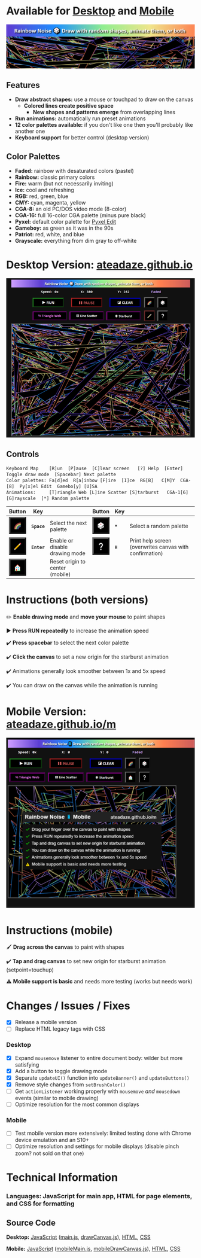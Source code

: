 # Available for [Desktop](https://ateadaze.github.io/) and [Mobile](https://ateadaze.github.io/m/)
![rainbow_noise-repo_banner](/images/rainbow_noise-header.png)

## Features
* **Draw abstract shapes:** use a mouse or touchpad to draw on the canvas
  * **Colored lines create positive space**
    * **New shapes and patterns emerge** from overlapping lines
* **Run animations:** automatically run preset animations
* **12 color palettes available:** if you don't like one then you'll probably like another one
* **Keyboard support** for better control (desktop version)

## Color Palettes
* **Faded:** rainbow with desaturated colors (pastel)
* **Rainbow:** classic primary colors
* **Fire:** warm (but not necessarily inviting)
* **Ice:** cool and refreshing
* **RGB:** red, green, blue
* **CMY:** cyan, magenta, yellow
* **CGA-8:** an old PC/DOS video mode (8-color)
* **CGA-16:** full 16-color CGA palette (minus pure black)
* **Pyxel:** default color palette for [Pyxel Edit](pyxeledit.com)
* **Gameboy:** as green as it was in the 90s
* **Patriot:** red, white, and blue
* **Grayscale:** everything from dim gray to off-white

# Desktop Version: [ateadaze.github.io](https://ateadaze.github.io/)
![screenshot-faded](https://raw.githubusercontent.com/ATeaDaze/ateadaze.github.io/main/images/rainbow_noise-screenshot-1.png)
## Controls
```
Keyboard Map    [R]un  [P]ause  [C]lear screen   [?] Help  [Enter] Toggle draw mode  [Spacebar] Next palette
Color palettes: Fa[d]ed  R[a]inbow [F]ire  [I]ce  RG[B]   C[M]Y  CGA-[8]  Py[x]el Edit  Gamebo[y] [U]SA
Animations:     [T]riangle Web [L]ine Scatter [S]tarburst   CGA-1[6]  [G]rayscale  [*] Random palette
```
Button|Key|&nbsp;|Button|Key|&nbsp;
---|---|---|---|---|---|
![Spacebar](/images/palette_button.png)|**`Space`**|Select the next palette|![Random](/images/random_palette_button.png)|**`*`**|Select a random palette
![E](/images/draw_button.png)|**`Enter`**|Enable or disable drawing mode|![H](/images/help_button.png)|**`H`**|Print help screen (overwrites canvas with confirmation)
![O](/images/origin_reset_button.png)|&nbsp;|Reset origin to center (mobile)

# Instructions (both versions)
✏️ **Enable drawing mode** and **move your mouse** to paint shapes

▶  **Press RUN repeatedly** to increase the animation speed

✔️ **Press spacebar** to select the next color palette

✔️ **Click the canvas** to set a new origin for the starburst animation

✔️ Animations generally look smoother between 1x and 5x speed

✔️ You can draw on the canvas while the animation is running

# Mobile Version: [ateadaze.github.io/m](https://ateadaze.github.io/m/)
![mobile_screenshot](https://github.com/ATeaDaze/ateadaze.github.io/blob/main/images/rainbow_noise-screenshot-mobile.png)

# Instructions (mobile)
🖌️ **Drag across the canvas** to paint with shapes

✔️ **Tap and drag canvas** to set new origin for starburst animation (setpoint=touchup)

⚠️ **Mobile support is basic** and needs more testing (works but needs work)

# Changes / Issues / Fixes
* [X] Release a mobile version
* [ ] Replace HTML legacy tags with CSS
### Desktop
* [X] Expand `mousemove` listener to entire document body: wilder but more satisfying
* [X] Add a button to toggle drawing mode
* [X] Separate `updateUI()` function into `updateBanner()` and `updateButtons()`
* [X] Remove style changes from `setBrushColor()`
* [ ] Get `actionListener` working properly with `mousemove` *and* `mousedown` events (similar to mobile drawing)
* [ ] Optimize resolution for the most common displays
### Mobile
* [ ] Test mobile version more extensively: limited testing done with Chrome device emulation and an S10+
* [ ] Optimize resolution and settings for mobile displays (disable pinch zoom? not sold on that one)

# Technical Information
### **Languages:** **JavaScript** for main app, **HTML** for page elements, and **CSS** for formatting
## **Source Code**
**Desktop:** [JavaScript](/scripts) ([main.js](/scripts/main.js), [drawCanvas.js](/scripts/drawCanvas.js)), [HTML](index.html), [CSS](/styles/rainbow_noise.css)

**Mobile:** [JavaScript](/m/scripts) ([mobileMain.js](/m/scripts/mobileMain.js), [mobileDrawCanvas.js](/m/scripts/mobileDrawCanvas.js)), [HTML](/m/index.html), [CSS](/styles/rainbow_noise.css)
